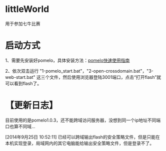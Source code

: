 littleWorld
===========

用于参加七牛比赛

启动方式
===========
1、需要先安装好pomelo，具体安装方法：<a href="https://github.com/NetEase/pomelo/wiki/pomelo%E5%BF%AB%E9%80%9F%E4%BD%BF%E7%94%A8%E6%8C%87%E5%8D%97" target="_blank">pomelo快速使用指南</a>

2、依次双击运行 "1-pomelo_start.bat"，"2-open-crossdomain.bat"，"3-web-start.bat" 这三个文件，然后使用浏览器登陆3001端口，点击“打开flash”就可以看到flash了。

【更新日志】
===========

目前使用的是pomelo1.0.3，还不能跨域访问服务器，没想到同一个ip地址不同端口也算不同域...

[2014年9月25日 10:52:11] 已经可以跨域输出flash的安全策略文件，但是只能在本机实现登录，局域网内的其它电脑能给输出安全策略文件，但是登录不了。

